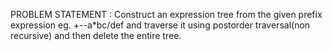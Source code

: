 PROBLEM STATEMENT :
Construct an expression tree from the given prefix expression eg. +--a*bc/def and traverse
it using postorder traversal(non recursive) and then delete the entire tree.
  
